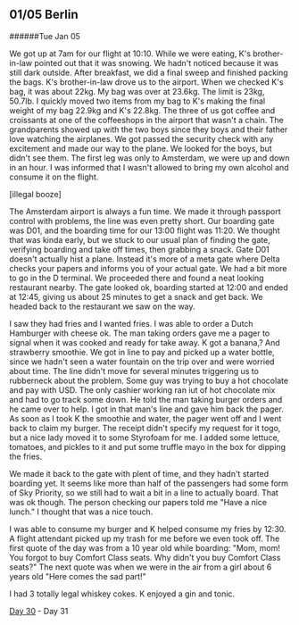 01/05 Berlin
------------
######Tue Jan  05

We got up at 7am for our flight at 10:10. While we were eating, K's brother-in-law pointed out that it was snowing. We hadn't noticed because it was still dark outside. After breakfast, we did a final sweep and finished packing the bags. K's brother-in-law drove us to the airport. When we checked K's bag, it was about 22kg. My bag was over at 23.6kg. The limit is 23kg, 50.7lb. I quickly moved two items from my bag to K's making the final weight of my bag 22.9kg and K's 22.8kg. The three of us got coffee and croissants at one of the coffeeshops in the airport that wasn't a chain. The grandparents showed up with the two boys since they boys and their father love watching the airplanes. We got passed the security check with any excitement and made our way to the plane. We looked for the boys, but didn't see them. The first leg was only to Amsterdam, we were up and down in an hour. I was informed that I wasn't allowed to bring my own alcohol and consume it on the flight.

[illegal booze]

The Amsterdam airport is always a fun time. We made it through passport control with problems, the line was even pretty short. Our boarding gate was D01, and the boarding time for our 13:00 flight was 11:20. We thought that was kinda early, but we stuck to our usual plan of finding the gate, verifying boarding and take off times, then grabbing a snack. Gate D01 doesn't actually hist a plane. Instead it's more of a meta gate where Delta checks your papers and informs you of your actual gate. We had a bit more to go in the D terminal. We proceeded there and found a neat looking restaurant nearby. The gate looked ok, boarding started at 12:00 and ended at 12:45, giving us about 25 minutes to get a snack and get back. We headed back to the restaurant we saw on the way.

I saw they had fries and I wanted fries. I was able to order a Dutch Hamburger with cheese ok. The man taking orders gave me a pager to signal when it was cooked and ready for take away. K got a banana,? And strawberry smoothie. We got in line to pay and picked up a water bottle, since we hadn't seen a water fountain on the trip over and were worried about time. The line didn't move for several minutes triggering us to rubberneck about the problem. Some guy was trying to buy a hot chocolate and pay with USD. The only cashier working ran iut of hot chocolate mix and had to go track some down. He told the man taking burger orders and he came over to help. I got in that man's line and gave him back the pager. As soon as I took K the smoothie and water, the pager went off and I went back to claim my burger. The receipt didn't specify my request for it togo, but a nice lady moved it to some Styrofoam for me. I added some lettuce, tomatoes, and pickles to it and put some truffle mayo in the box for dipping the fries.

We made it back to the gate with plent of time, and they hadn't started boarding yet. It seems like more than half of the passengers had some form of Sky Priority, so we still had to wait a bit in a line to actually board. That was ok though. The person checking our papers told me "Have a nice lunch." I thought that was a nice touch.

I was able to consume my burger and K helped consume my fries by 12:30. A flight attendant picked up my trash for me before we even took off. The first quote of the day was from a 10 year old while boarding: "Mom, mom! You forgot to buy Comfort Class seats. Why didn't you buy Comfort Class seats?" The next quote was when we were in the air from a girl about 6 years old "Here comes the sad part!"

I had 3 totally legal whiskey cokes. K enjoyed a gin and tonic.



[Day 30](01-04-Berlin.md) - Day 31
